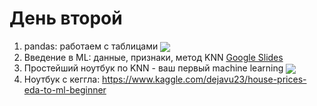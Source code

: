# День второй

1. pandas: работаем с таблицами [<img src="https://colab.research.google.com/assets/colab-badge.svg" align="center">](https://colab.research.google.com/github/hocop/sberbank_madmo/blob/master/day_2/%5Bseminar1%5Dpandas.ipynb)
2. Введение в ML: данные, признаки, метод KNN [Google Slides](https://docs.google.com/presentation/d/13Qa8Cx9DsjXNdRJm5b5sIbY5Tz4dc2lM9RK4C7d_2xg)
2. Простейший ноутбук по KNN - ваш первый machine learning [<img src="https://colab.research.google.com/assets/colab-badge.svg" align="center">](https://colab.research.google.com/github/hocop/sberbank_madmo/blob/master/day_2/%5Bseminar2%5Dknn_super_easy.ipynb)
2. Ноутбук с кеггла: https://www.kaggle.com/dejavu23/house-prices-eda-to-ml-beginner
